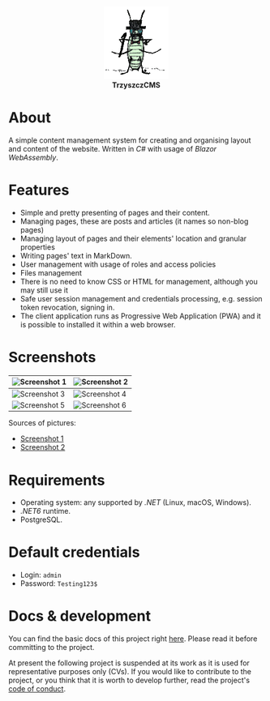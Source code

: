 
<div align="center">
	<img src="docs/TrzyszczCMS.Docs/images/logo.gif" alt="Logo"/>
	<div style="font-weight: bold; margin-bottom: 10px;">TrzyszczCMS</div>
</div>


# About

A simple content management system for creating and organising layout and content of the website. Written in _C#_ with usage of _Blazor WebAssembly_.

# Features
* Simple and pretty presenting of pages and their content.
* Managing pages, these are posts and articles (it names so non-blog pages)
* Managing layout of pages and their elements' location and granular properties
* Writing pages' text in MarkDown.
* User management with usage of roles and access policies
* Files management
* There is no need to know CSS or HTML for management, although you may still use it
* Safe user session management and credentials processing, e.g. session token revocation, signing in.
* The client application runs as Progressive Web Application (PWA) and it is possible to installed it within a web browser.

# Screenshots
|![Screenshot 1](docs/TrzyszczCMS.Docs/images/screen1.png)|![Screenshot 2](docs/TrzyszczCMS.Docs/images/screen2.png)|
|--|--|
|![Screenshot 3](docs/TrzyszczCMS.Docs/images/screen3.png)|![Screenshot 4](docs/TrzyszczCMS.Docs/images/screen4.png)|
|![Screenshot 5](docs/TrzyszczCMS.Docs/images/screen5.png)|![Screenshot 6](docs/TrzyszczCMS.Docs/images/screen6.png)|

Sources of pictures:
* [Screenshot 1](https://unsplash.com/photos/rW-I87aPY5Y)
* [Screenshot 2](https://unsplash.com/photos/uWNxBHCCQs4)


# Requirements
* Operating system: any supported by _.NET_ (Linux, macOS, Windows).
* _.NET6_ runtime.
* PostgreSQL.

# Default credentials
* Login: ```admin```
* Password: ```Testing123$```

# Docs & development
You can find the basic docs of this project right [here](docs/TrzyszczCMS.Docs/articles/table-of-contents.md). Please read it before committing to the project.

At present the following project is suspended at its work as it is used for representative purposes only (CVs).
If you would like to contribute to the project, or you think that it is worth to develop further, read the project's [code of conduct](CODE_OF_CONDUCT.md).
